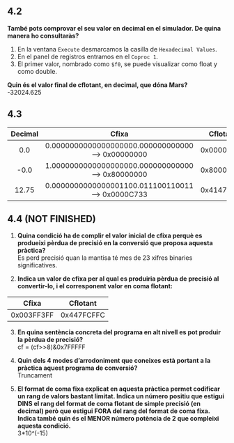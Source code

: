 ## 4.2
**També pots comprovar el seu valor en decimal en el simulador. De quina manera ho consultaràs?**    

1.  En la ventana `Execute` desmarcamos la casilla de `Hexadecimal Values`.
2.  En el panel de registros entramos en el `Coproc 1`.
3.  El primer valor, nombrado como `$f0`, se puede visualizar como float y como double.

**Quin és el valor final de cflotant, en decimal, que dóna Mars?**    
-32024.625

## 4.3
| Decimal |                       Cfixa                       |  Cflotant  |
|:-------:|:-------------------------------------------------:|:----------:|
|   0.0   | 0.0000000000000000000.000000000000 --> 0x00000000 | 0x00000000 |
|   -0.0  | 1.0000000000000000000.000000000000 --> 0x80000000 | 0x80000000 |
|  12.75  | 0.0000000000000001100.011100110011 --> 0x0000C733 | 0x41473300 |

## 4.4 (NOT FINISHED)
1.  **Quina condició ha de complir el valor inicial de cfixa perquè es produeixi
pèrdua de precisió en la conversió que proposa aquesta pràctica?**   
Es perd precisió quan la mantisa té mes de 23 xifres binaries significatives.   

2.  **Indica un valor de cfixa per al qual es produiria pèrdua de precisió al convertir-lo, i el corresponent valor en coma flotant:**    

|    Cfixa   |  Cflotant  |
|:----------:|:----------:|
| 0x003FF3FF | 0x447FCFFC |

3.  **En quina sentència concreta del programa en alt nivell es pot produir la pèrdua de precisió?**   
cf = (cf>>8)&0x7FFFFF   

4.  **Quin dels 4 modes d’arrodoniment que coneixes està portant a la pràctica aquest programa de conversió?**    
Truncament  

5.  **El format de coma fixa explicat en aquesta pràctica permet codificar un rang de valors bastant limitat. Indica un número positiu que estigui DINS el rang del format de coma flotant de simple precisió (en decimal) però que estigui FORA del rang del format de coma fixa. Indica també quin és el MENOR número potència de 2 que compleixi aquesta condició.**   
3*10^(-15)
